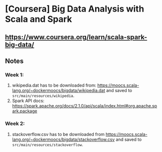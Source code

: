 # [Coursera] Big Data Analysis with Scala and Spark

## https://www.coursera.org/learn/scala-spark-big-data/


## Notes

### Week 1: 

1. wikipedia.dat has to be downloaded from: https://moocs.scala-lang.org/~dockermoocs/bigdata/wikipedia.dat and saved to `src/main/resources/wikipedia`.
2. Spark API docs: https://spark.apache.org/docs/2.1.0/api/scala/index.html#org.apache.spark.package

### Week 2:

1. stackoverflow.csv has to be downloaded from https://moocs.scala-lang.org/~dockermoocs/bigdata/stackoverflow.csv and saved to `src/main/resources/stackoverflow`.

